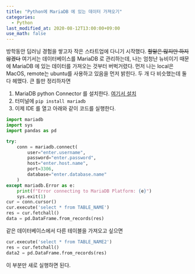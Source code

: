 ```yaml
---
title: "Python에 MariaDB 에 있는 데이터 가져오기"
categories:
  - Python
last_modified_at: 2020-08-12T13:00:00+09:00
use_math: false
---
```


방학동안 딥러닝 경험을 쌓고자 작은 스타트업에 다니기 시작했다. ~~할말은 많지만 하지 않겠다~~ 여기서는 데이터베이스를 MariaDB 로 관리하는데, 나는 엄청난 뉴비이기 때문에 MariaDB 에 있는 데이터를 가져오는 것부터 버벅거렸다. 먼저 나는 local은 MacOS, remote는 ubuntu를 사용하고 있음을 먼저 밝힌다. 두 개 다 비슷했는데 둘 다 헤맸다. 큰 틀만 정리하자면

1. MariaDB python Connector 를 설치한다. [여기서 설치](https://mariadb.com/downloads/#connectors)
2. 터미널에 `pip install mariadb`
3. 이제 IDE 를 열고 아래와 같이 코드를 실행한다.

```python
import mariadb
import sys
import pandas as pd

try:
    conn = mariadb.connect(
        user="enter.username",
        password="enter.password",
        host="enter.host.name",
        port=3306,
        database="enter.database.name"
    )
except mariadb.Error as e:
    print(f"Error connecting to MariaDB Platform: {e}")
    sys.exit(1)
cur = conn.cursor()
cur.execute('select * from TABLE_NAME')
res = cur.fetchall()
data = pd.DataFrame.from_records(res)
```

같은 데이터베이스에서 다른 테이블을 가져오고 싶으면

```python
cur.execute('select * from TABLE_NAME2')
res = cur.fetchall()
data2 = pd.DataFrame.from_records(res)
```
이 부분만 새로 실행하면 된다.

